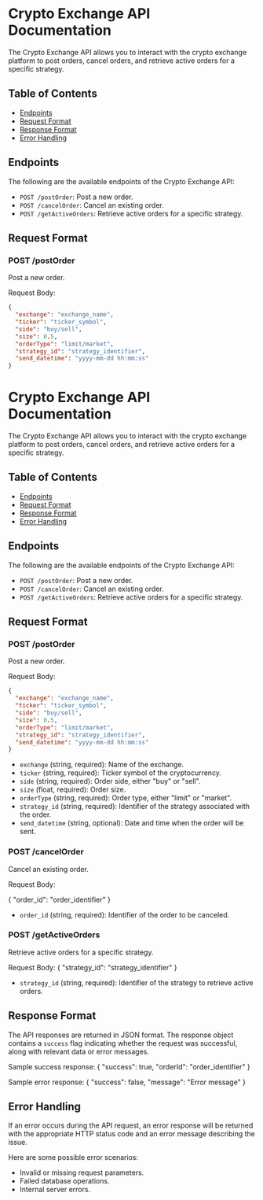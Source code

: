 # Crypto Exchange API Documentation

The Crypto Exchange API allows you to interact with the crypto exchange platform to post orders, cancel orders, and retrieve active orders for a specific strategy.

## Table of Contents

- [Endpoints](#endpoints)
- [Request Format](#request-format)
- [Response Format](#response-format)
- [Error Handling](#error-handling)

## Endpoints

The following are the available endpoints of the Crypto Exchange API:

- `POST /postOrder`: Post a new order.
- `POST /cancelOrder`: Cancel an existing order.
- `POST /getActiveOrders`: Retrieve active orders for a specific strategy.

## Request Format

### POST /postOrder

Post a new order.

Request Body:
```json
{
  "exchange": "exchange_name",
  "ticker": "ticker_symbol",
  "side": "buy/sell",
  "size": 0.5,
  "orderType": "limit/market",
  "strategy_id": "strategy_identifier",
  "send_datetime": "yyyy-mm-dd hh:mm:ss"
}
```

# Crypto Exchange API Documentation

The Crypto Exchange API allows you to interact with the crypto exchange platform to post orders, cancel orders, and retrieve active orders for a specific strategy.

## Table of Contents

- [Endpoints](#endpoints)
- [Request Format](#request-format)
- [Response Format](#response-format)
- [Error Handling](#error-handling)

## Endpoints

The following are the available endpoints of the Crypto Exchange API:

- `POST /postOrder`: Post a new order.
- `POST /cancelOrder`: Cancel an existing order.
- `POST /getActiveOrders`: Retrieve active orders for a specific strategy.

## Request Format

### POST /postOrder

Post a new order.

Request Body:
```json
{
  "exchange": "exchange_name",
  "ticker": "ticker_symbol",
  "side": "buy/sell",
  "size": 0.5,
  "orderType": "limit/market",
  "strategy_id": "strategy_identifier",
  "send_datetime": "yyyy-mm-dd hh:mm:ss"
}
```
- `exchange` (string, required): Name of the exchange.
- `ticker` (string, required): Ticker symbol of the cryptocurrency.
- `side` (string, required): Order side, either "buy" or "sell".
- `size` (float, required): Order size.
- `orderType` (string, required): Order type, either "limit" or "market".
- `strategy_id` (string, required): Identifier of the strategy associated with the order.
- `send_datetime` (string, optional): Date and time when the order will be sent.

### POST /cancelOrder

Cancel an existing order.

Request Body:

{
"order_id": "order_identifier"
}


- `order_id` (string, required): Identifier of the order to be canceled.

### POST /getActiveOrders

Retrieve active orders for a specific strategy.

Request Body:
{
"strategy_id": "strategy_identifier"
}

- `strategy_id` (string, required): Identifier of the strategy to retrieve active orders.

## Response Format

The API responses are returned in JSON format. The response object contains a `success` flag indicating whether the request was successful, along with relevant data or error messages.

Sample success response:
{
"success": true,
"orderId": "order_identifier"
}

Sample error response:
{
"success": false,
"message": "Error message"
}


## Error Handling

If an error occurs during the API request, an error response will be returned with the appropriate HTTP status code and an error message describing the issue.

Here are some possible error scenarios:

- Invalid or missing request parameters.
- Failed database operations.
- Internal server errors.